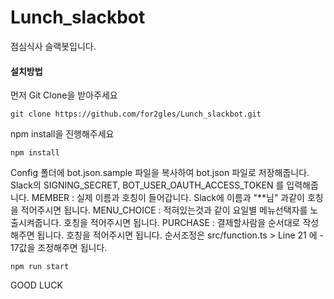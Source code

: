 # Lunch_slackbot
점심식사 슬랙봇입니다.

#### 설치방법

먼저 Git Clone을 받아주세요

```
git clone https://github.com/for2gles/Lunch_slackbot.git
```

npm install을 진행해주세요

```
npm install
```

Config 폴더에 bot.json.sample 파일을 복사하여 bot.json 파일로 저장해줍니다.
Slack의 SIGNING_SECRET, BOT_USER_OAUTH_ACCESS_TOKEN 를 입력해줍니다.
MEMBER : 실제 이름과 호칭이 들어갑니다. Slack에 이름과 "**님" 과같이 호칭을 적어주시면 됩니다.
MENU_CHOICE : 적혀있는것과 같이 요일별 메뉴선택자를 노출시켜줍니다. 호칭을 적어주시면 됩니다.
PURCHASE : 결제할사람을 순서대로 작성해주면 됩니다. 호칭을 적어주시면 됩니다. 순서조정은 src/function.ts > Line 21 에 - 17값을 조정해주면 됩니다.


```
npm run start
```

GOOD LUCK
